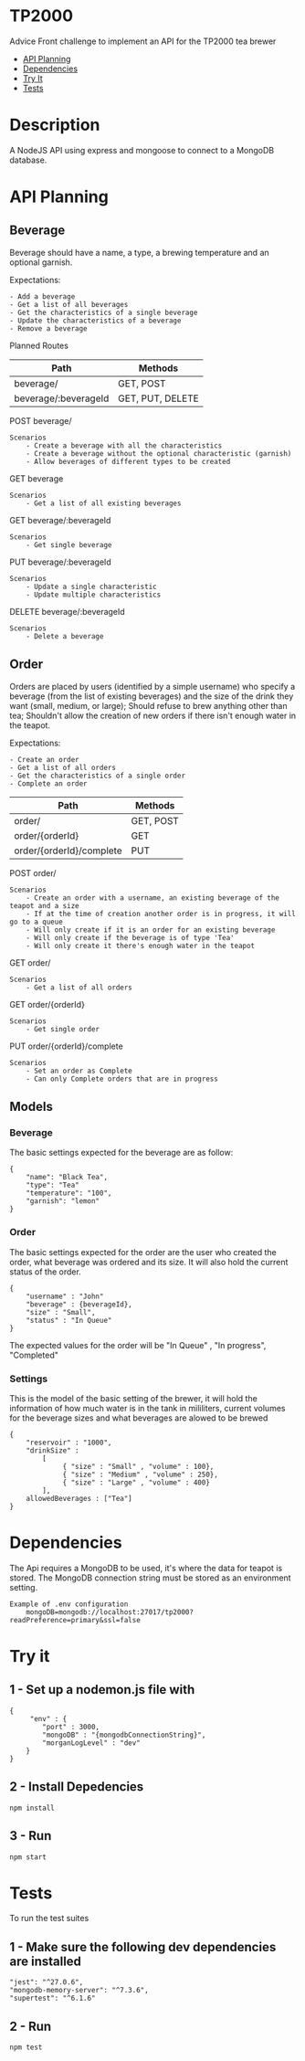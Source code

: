 # TP2000
Advice Front challenge to implement an API for the TP2000 tea brewer

 
- [API Planning](#api-planning)
- [Dependencies](#dependencies)
- [Try It](#try-it)
- [Tests](#tests)

# Description

A NodeJS API using express and mongoose to connect to a MongoDB database.



# API Planning 

 ## Beverage 

 Beverage should have a name, a type, a brewing temperature and an optional garnish.

Expectations: 

	- Add a beverage
	- Get a list of all beverages
	- Get the characteristics of a single beverage
	- Update the characteristics of a beverage
	- Remove a beverage

Planned Routes

| Path                  | Methods          |
| --------------------- | ---------------- |
| beverage/             | GET, POST        |
| beverage/:beverageId | GET, PUT, DELETE |

POST beverage/ 

	Scenarios
		- Create a beverage with all the characteristics
		- Create a beverage without the optional characteristic (garnish)
		- Allow beverages of different types to be created

GET beverage

	Scenarios
		- Get a list of all existing beverages

GET beverage/:beverageId

	Scenarios
		- Get single beverage 

PUT beverage/:beverageId

	Scenarios
		- Update a single characteristic
		- Update multiple characteristics

DELETE beverage/:beverageId

	Scenarios
		- Delete a beverage

 ## Order 

Orders are placed by users (identified by a simple username) who specify a beverage (from
the list of existing beverages) and the size of the drink they want (small, medium, or large);
Should refuse to brew anything other than tea;
Shouldn't allow the creation of new orders if there isn't enough water in the teapot.

Expectations: 

	- Create an order
	- Get a list of all orders
	- Get the characteristics of a single order
	- Complete an order


| Path                     | Methods   |
| ------------------------ | --------- |
| order/                   | GET, POST |
| order/{orderId}          | GET       |
| order/{orderId}/complete | PUT       |

POST order/

	Scenarios
		- Create an order with a username, an existing beverage of the teapot and a size
		- If at the time of creation another order is in progress, it will go to a queue
		- Will only create if it is an order for an existing beverage 
		- Will only create if the beverage is of type 'Tea'
		- Will only create it there's enough water in the teapot

GET order/

	Scenarios
		- Get a list of all orders
GET order/{orderId}

	Scenarios
		- Get single order
  
PUT order/{orderId}/complete

	Scenarios
		- Set an order as Complete
		- Can only Complete orders that are in progress

    
## Models 

### Beverage 

The basic settings expected for the beverage are as follow:

```
{	
	"name": "Black Tea",
	"type": "Tea"
	"temperature": "100",
	"garnish": "lemon"	
}
```

### Order 

The basic settings expected for the order are the user who created the order, what beverage was ordered and its size. 
It will also hold the current status of the order. 

```
{
	"username" : "John"
	"beverage" : {beverageId},
	"size" : "Small",	
	"status" : "In Queue"	
}
```

The expected values for the order will be "In Queue" , "In progress", "Completed"

### Settings

This is the model of the basic setting of the brewer, it will hold the information of how much water is in the tank in mililiters, current volumes for the beverage sizes and what beverages are alowed to be brewed

```
{
	"reservoir" : "1000",
	"drinkSize" : 
        [
			 { "size" : "Small" , "volume" : 100},
             { "size" : "Medium" , "volume" : 250},
             { "size" : "Large" , "volume" : 400}
		],
	allowedBeverages : ["Tea"]
}
```

# Dependencies

The Api requires a MongoDB to be used, it's where the data for teapot is stored. The MongoDB connection string must be stored as an environment setting.

	Example of .env configuration
		mongoDB=mongodb://localhost:27017/tp2000?readPreference=primary&ssl=false

# Try it

## 1 - Set up a nodemon.js file with

```
{
	 "env" : {
        "port" : 3000,
        "mongoDB" : "{mongodbConnectionString}",
        "morganLogLevel" : "dev"
    }
}
```
## 2 - Install Depedencies

	npm install

## 3 - Run

	npm start

# Tests

To run the test suites 

## 1 - Make sure the following dev dependencies are installed

	"jest": "^27.0.6",
    "mongodb-memory-server": "^7.3.6",
	"supertest": "^6.1.6"

## 2 - Run

	npm test

